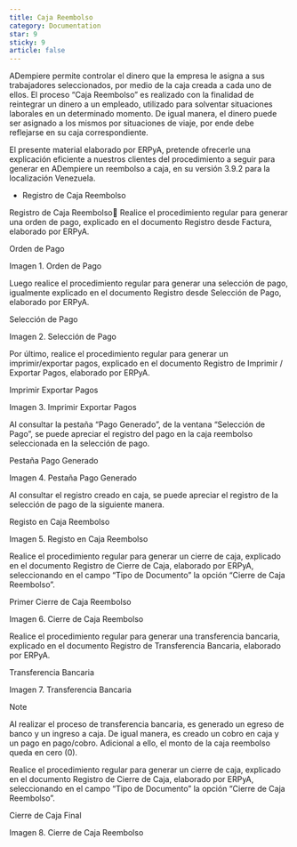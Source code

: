 ```yaml
---
title: Caja Reembolso
category: Documentation
star: 9
sticky: 9
article: false
---
```


ADempiere permite controlar el dinero que la empresa le asigna a sus trabajadores seleccionados, por medio de la caja creada a cada uno de ellos. El proceso “Caja Reembolso” es realizado con la finalidad de reintegrar un dinero a un empleado, utilizado para solventar situaciones laborales en un determinado momento. De igual manera, el dinero puede ser asignado a los mismos por situaciones de viaje, por ende debe reflejarse en su caja correspondiente.

El presente material elaborado por ERPyA, pretende ofrecerle una explicación eficiente a nuestros clientes del procedimiento a seguir para generar en ADempiere un reembolso a caja, en su versión 3.9.2 para la localización Venezuela.

- Registro de Caja Reembolso

Registro de Caja Reembolso
Realice el procedimiento regular para generar una orden de pago, explicado en el documento Registro desde Factura, elaborado por ERPyA.

Orden de Pago

Imagen 1. Orden de Pago

Luego realice el procedimiento regular para generar una selección de pago, igualmente explicado en el documento Registro desde Selección de Pago, elaborado por ERPyA.

Selección de Pago

Imagen 2. Selección de Pago

Por último, realice el procedimiento regular para generar un imprimir/exportar pagos, explicado en el documento Registro de Imprimir / Exportar Pagos, elaborado por ERPyA.

Imprimir Exportar Pagos

Imagen 3. Imprimir Exportar Pagos

Al consultar la pestaña “Pago Generado”, de la ventana “Selección de Pago”, se puede apreciar el registro del pago en la caja reembolso seleccionada en la selección de pago.

Pestaña Pago Generado

Imagen 4. Pestaña Pago Generado

Al consultar el registro creado en caja, se puede apreciar el registro de la selección de pago de la siguiente manera.

Registo en Caja Reembolso

Imagen 5. Registo en Caja Reembolso

Realice el procedimiento regular para generar un cierre de caja, explicado en el documento Registro de Cierre de Caja, elaborado por ERPyA, seleccionando en el campo “Tipo de Documento” la opción “Cierre de Caja Reembolso”.

Primer Cierre de Caja Reembolso

Imagen 6. Cierre de Caja Reembolso

Realice el procedimiento regular para generar una transferencia bancaria, explicado en el documento Registro de Transferencia Bancaria, elaborado por ERPyA.

Transferencia Bancaria

Imagen 7. Transferencia Bancaria

Note

Al realizar el proceso de transferencia bancaria, es generado un egreso de banco y un ingreso a caja. De igual manera, es creado un cobro en caja y un pago en pago/cobro. Adicional a ello, el monto de la caja reembolso queda en cero (0).

Realice el procedimiento regular para generar un cierre de caja, explicado en el documento Registro de Cierre de Caja, elaborado por ERPyA, seleccionando en el campo “Tipo de Documento” la opción “Cierre de Caja Reembolso”.

Cierre de Caja Final

Imagen 8. Cierre de Caja Reembolso